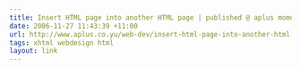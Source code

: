 ```yaml
---
title: Insert HTML page into another HTML page | published @ aplus moments
date: 2006-11-27 11:43:39 +11:00
url: http://www.aplus.co.yu/web-dev/insert-html-page-into-another-html-page/
tags: xhtml webdesign html
layout: link
---
```

